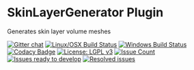 # SkinLayerGenerator Plugin
Generates skin layer volume meshes 

[![Gitter chat](https://badges.gitter.im/woothemes/FlexSlider.png)](https://gitter.im/NeuroBox3D)
[![Linux/OSX Build Status](https://travis-ci.org/NeuroBox3D/plugin_SkinLayerGenerator.svg?branch=master)](https://travis-ci.org/NeuroBox3D/plugin_SkinLayerGenerator)
[![Windows Build Status](https://ci.appveyor.com/api/projects/status/8e3r4d2965r42goy?svg=true)](https://ci.appveyor.com/project/stephanmg/plugin-skinlayergenerator)
[![Codacy Badge](https://api.codacy.com/project/badge/Grade/7edd60b62af741eeb0f04e35a56f19e8)](https://www.codacy.com/app/stephan_5/plugin_SkinLayerGenerator?utm_source=github.com&amp;utm_medium=referral&amp;utm_content=NeuroBox3D/plugin_SkinLayerGenerator&amp;utm_campaign=Badge_Grade)
[![License: LGPL v3](https://img.shields.io/badge/License-LGPL%20v3-blue.svg)](http://www.gnu.org/licenses/lgpl-3.0)
[![Issue Count](https://codeclimate.com/github/NeuroBox3D/plugin_SkinLayerGenerator/badges/issue_count.svg)](https://codeclimate.com/github/NeuroBox3D/plugin_SkinLayerGenerator)
[![Issues ready to develop](https://badge.waffle.io/NeuroBox3D/plugin_SkinLayerGenerator.svg?label=ready&title=Ready)](http://waffle.io/NeuroBox3D/plugin_SkinLayerGenerator)
[![Resolved issues](https://badge.waffle.io/NeuroBox3D/plugin_SkinLayerGenerator.svg?label=done&title=Done)](http://waffle.io/NeuroBox3D/plugin_SkinLayerGenerator)

